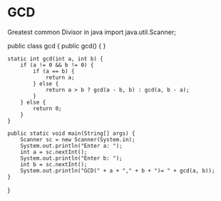 # GCD
Greatest common Divisor in java
import java.util.Scanner;

public class gcd {
    public gcd() {
    }

    static int gcd(int a, int b) {
        if (a != 0 && b != 0) {
            if (a == b) {
                return a;
            } else {
                return a > b ? gcd(a - b, b) : gcd(a, b - a);
            }
        } else {
            return 0;
        }
    }

    public static void main(String[] args) {
        Scanner sc = new Scanner(System.in);
        System.out.println("Enter a: ");
        int a = sc.nextInt();
        System.out.println("Enter b: ");
        int b = sc.nextInt();
        System.out.println("GCD(" + a + "," + b + ")= " + gcd(a, b));
    }
}
